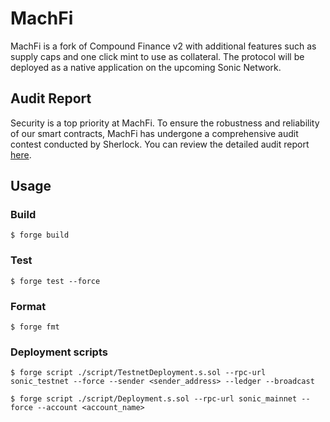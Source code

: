 # MachFi

MachFi is a fork of Compound Finance v2 with additional features such as supply caps and one click mint to use as collateral.
The protocol will be deployed as a native application on the upcoming Sonic Network. 

## Audit Report

Security is a top priority at MachFi. To ensure the robustness and reliability of our smart contracts, MachFi has undergone a comprehensive audit contest conducted by Sherlock. You can review the detailed audit report [here](audit/Mach%20Finance%20Audit%20Report.pdf).

## Usage

### Build

```shell
$ forge build
```

### Test

```shell
$ forge test --force
```

### Format

```shell
$ forge fmt
```

### Deployment scripts

```shell
$ forge script ./script/TestnetDeployment.s.sol --rpc-url sonic_testnet --force --sender <sender_address> --ledger --broadcast
```

```shell
$ forge script ./script/Deployment.s.sol --rpc-url sonic_mainnet --force --account <account_name>
```
